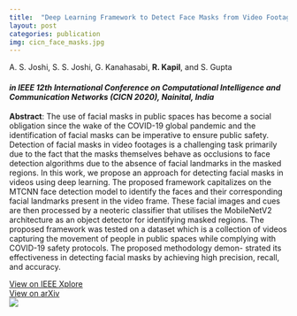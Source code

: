 ```yaml
---
title:  "Deep Learning Framework to Detect Face Masks from Video Footage"
layout: post
categories: publication
img: cicn_face_masks.jpg
---
```

<!-- Aniruddha S. Joshi, Shreyas S. Joshi, Goutham Kanahasabi, **Rudraksh Kapil**, and Savyasachi Gupta -->
A. S. Joshi, S. S. Joshi, G. Kanahasabi, **R. Kapil**, and S. Gupta

#### *in IEEE 12th International Conference on Computational Intelligence and Communication Networks (CICN 2020), Nainital, India*


**Abstract**: The use of facial masks in public spaces has become a social obligation since the wake of the COVID-19 global pandemic and the identification of facial masks can be imperative to ensure public safety. Detection of facial masks in video footages is a challenging task primarily due to the fact that the masks themselves behave as occlusions to face detection algorithms due to the absence of facial landmarks in the masked regions. In this work, we propose an approach for detecting facial masks in videos using deep learning. The proposed framework capitalizes on the MTCNN face detection model to identify the faces and their corresponding facial landmarks present in the video frame. These facial images and cues are then processed by a neoteric classifier that utilises the MobileNetV2 architecture as an object detector for identifying masked regions. The proposed framework was tested on a dataset which is a collection of videos capturing the movement of people in public spaces while complying with COVID-19 safety protocols. The proposed methodology demon- strated its effectiveness in detecting facial masks by achieving high precision, recall, and accuracy.

<div class="button-container">
  <div class="more"><a href="https://ieeexplore.ieee.org/document/9242625">View on IEEE Xplore</a></div>
  <div class="more"><a href="https://arxiv.org/abs/2011.02371">View on arXiv</a></div>
</div>

<!-- ![Image alt]({{ site.baseurl }}/resources/publications/cicn_face_masks.jpg "Face Mask Detection Results") -->
<div style="border-radius: 30px; border-color:$link-color;width:99%">
  <img src="{{ site.baseurl }}/resources/publications/{{ page.img }}"/>
</div>